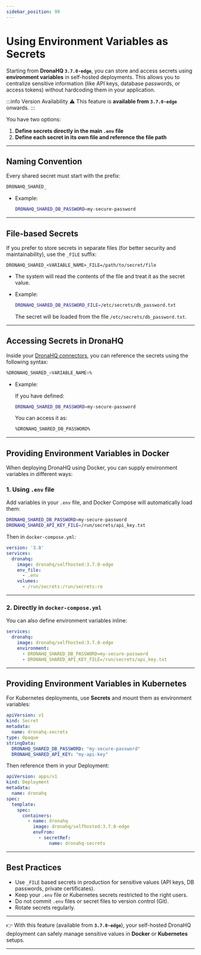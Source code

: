 ```yaml
---
sidebar_position: 99
---
```

# Using Environment Variables as Secrets

Starting from **DronaHQ `3.7.0-edge`**, you can store and access secrets using **environment variables** in self-hosted deployments.
This allows you to centralize sensitive information (like API keys, database passwords, or access tokens) without hardcoding them in your application.

:::info Version Availability
⚠️ This feature is **available from `3.7.0-edge`** onwards.
:::

You have two options:

1. **Define secrets directly in the main `.env` file**
2. **Define each secret in its own file and reference the file path**

---

## Naming Convention

Every shared secret must start with the prefix:

```bash
DRONAHQ_SHARED_
```

* Example:

    ```bash
    DRONAHQ_SHARED_DB_PASSWORD=my-secure-password
    ```

---

## File-based Secrets

If you prefer to store secrets in separate files (for better security and maintainability), use the `_FILE` suffix:

```
DRONAHQ_SHARED_<VARIABLE_NAME>_FILE=/path/to/secret/file
```

* The system will read the contents of the file and treat it as the secret value.
* Example:

  ```bash
  DRONAHQ_SHARED_DB_PASSWORD_FILE=/etc/secrets/db_password.txt
  ```

  The secret will be loaded from the file `/etc/secrets/db_password.txt`.

---

## Accessing Secrets in DronaHQ

Inside your [DronaHQ connectors](/datasource-overview/), you can reference the secrets using the following syntax:

```bash
%DRONAHQ_SHARED_<VARIABLE_NAME>%
```

* Example:

  If you have defined:

  ```bash
  DRONAHQ_SHARED_DB_PASSWORD=my-secure-password
  ```

  You can access it as:

  ```bash
  %DRONAHQ_SHARED_DB_PASSWORD%
  ```

---

## Providing Environment Variables in Docker

When deploying DronaHQ using Docker, you can supply environment variables in different ways:

### 1. Using `.env` file

Add variables in your `.env` file, and Docker Compose will automatically load them:

```bash
DRONAHQ_SHARED_DB_PASSWORD=my-secure-password
DRONAHQ_SHARED_API_KEY_FILE=/run/secrets/api_key.txt
```

Then in `docker-compose.yml`:

```yaml
version: '3.8'
services:
  dronahq:
    image: dronahq/selfhosted:3.7.0-edge
    env_file:
      - .env
    volumes:
      - /run/secrets:/run/secrets:ro
```

---

### 2. Directly in `docker-compose.yml`

You can also define environment variables inline:

```yaml
services:
  dronahq:
    image: dronahq/selfhosted:3.7.0-edge
    environment:
      - DRONAHQ_SHARED_DB_PASSWORD=my-secure-password
      - DRONAHQ_SHARED_API_KEY_FILE=/run/secrets/api_key.txt
```

---

## Providing Environment Variables in Kubernetes

For Kubernetes deployments, use **Secrets** and mount them as environment variables:

```yaml
apiVersion: v1
kind: Secret
metadata:
  name: dronahq-secrets
type: Opaque
stringData:
  DRONAHQ_SHARED_DB_PASSWORD: "my-secure-password"
  DRONAHQ_SHARED_API_KEY: "my-api-key"
```

Then reference them in your Deployment:

```yaml
apiVersion: apps/v1
kind: Deployment
metadata:
  name: dronahq
spec:
  template:
    spec:
      containers:
        - name: dronahq
          image: dronahq/selfhosted:3.7.0-edge
          envFrom:
            - secretRef:
                name: dronahq-secrets
```

---

## Best Practices

* Use `_FILE` based secrets in production for sensitive values (API keys, DB passwords, private certificates).
* Keep your `.env` file or Kubernetes secrets restricted to the right users.
* Do not commit `.env` files or secret files to version control (Git).
* Rotate secrets regularly.

---

👉 With this feature (available from **`3.7.0-edge`**), your self-hosted DronaHQ deployment can safely manage sensitive values in **Docker** or **Kubernetes** setups.

---